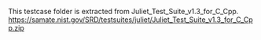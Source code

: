 This testcase folder is extracted from Juliet_Test_Suite_v1.3_for_C_Cpp.
https://samate.nist.gov/SRD/testsuites/juliet/Juliet_Test_Suite_v1.3_for_C_Cpp.zip